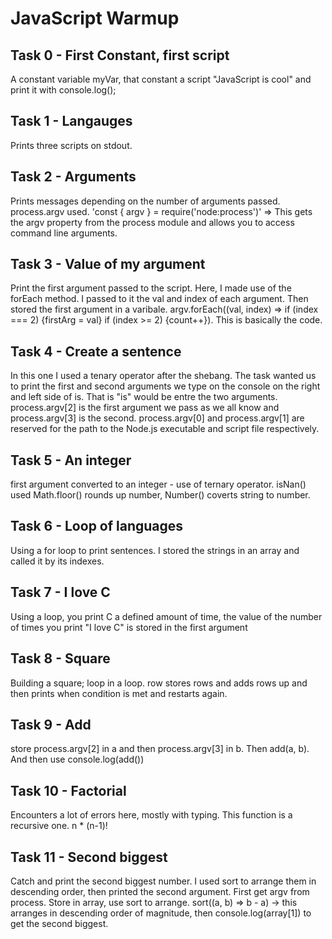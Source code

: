 # JavaScript Warmup

## Task 0 - First Constant, first script
A constant variable myVar, that constant a script "JavaScript is cool" and print it with console.log();

## Task 1 - Langauges
Prints three scripts on stdout.

## Task 2 - Arguments
Prints messages depending on the number of arguments passed. process.argv used.
'const { argv } = require('node:process')' => This gets the argv property from the process module and allows you to access
command line arguments.

## Task 3 - Value of my argument
Print the first argument passed to the script. Here, I made use of the forEach method. I passed to it the val and index
of each argument. Then stored the first argument in a varibale.
argv.forEach((val, index) => if (index === 2) {firstArg = val} if (index >= 2)  {count++}). This is basically the code.

## Task 4 - Create a sentence
In this one I used a tenary operator after the shebang. The task wanted us to print the first and second arguments we type 
on the console on the right and left side of is. That is "is" would be entre the two arguments. process.argv[2] is the first
argument we pass as we all know and process.argv[3] is the second. process.argv[0] and process.argv[1] are reserved for the path
to the Node.js executable and script file respectively.

## Task 5 - An integer
first argument converted to an integer - use of ternary operator. isNan() used Math.floor() rounds up number, Number()
coverts string to number.

## Task 6 - Loop of languages
Using a for loop to print sentences. I stored the strings in an array and called it by its indexes.

## Task 7 - I love C
Using a loop, you print C a defined amount of time, the value of the number of times you print "I love C" is stored in the first argument

## Task 8 - Square
Building a square; loop in a loop. row stores rows and adds rows up and then prints when condition is met and restarts again.

## Task 9 - Add
store process.argv[2] in a and then process.argv[3] in b. Then add(a, b). And then use console.log(add())

## Task 10 - Factorial
Encounters a lot of errors here, mostly with typing. This function is a recursive one. n * (n-1)!

## Task 11 - Second biggest
Catch and print the second biggest number. I used sort to arrange them in descending order, then printed the second argument.
First get argv from process. Store in array, use sort to arrange. sort((a, b) => b - a) -> this arranges in descending order of magnitude,
then console.log(array[1]) to get the second biggest.

